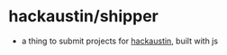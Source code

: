 # hackaustin/shipper

- a thing to submit projects for [hackaustin](https://hackaustin.net), built with js
